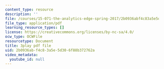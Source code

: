 ```yaml
---
content_type: resource
description: ''
file: /courses/15-071-the-analytics-edge-spring-2017/2b0936abf4c83a5e5d306f88b372762a_R8SQafbqR1w.pdf
file_type: application/pdf
learning_resource_types: []
license: https://creativecommons.org/licenses/by-nc-sa/4.0/
ocw_type: OCWFile
resourcetype: Document
title: 3play pdf file
uid: 2b0936ab-f4c8-3a5e-5d30-6f88b372762a
video_metadata:
  youtube_id: null
---
```

